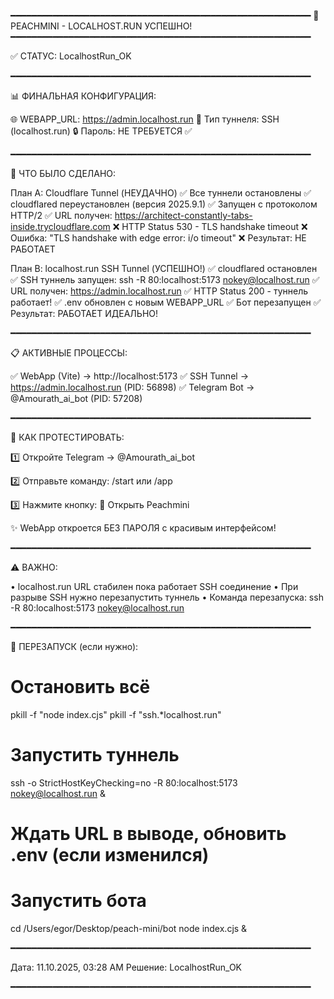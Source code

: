 ━━━━━━━━━━━━━━━━━━━━━━━━━━━━━━━━━━━━━━━━━━━━━━━━━━━━━━━━━
🎉 PEACHMINI - LOCALHOST.RUN УСПЕШНО!
━━━━━━━━━━━━━━━━━━━━━━━━━━━━━━━━━━━━━━━━━━━━━━━━━━━━━━━━━

✅ СТАТУС: LocalhostRun_OK

━━━━━━━━━━━━━━━━━━━━━━━━━━━━━━━━━━━━━━━━━━━━━━━━━━━━━━━━━

📊 ФИНАЛЬНАЯ КОНФИГУРАЦИЯ:

🌐 WEBAPP_URL: https://admin.localhost.run
📡 Тип туннеля: SSH (localhost.run)
🔒 Пароль: НЕ ТРЕБУЕТСЯ ✅

━━━━━━━━━━━━━━━━━━━━━━━━━━━━━━━━━━━━━━━━━━━━━━━━━━━━━━━━━

🚀 ЧТО БЫЛО СДЕЛАНО:

План A: Cloudflare Tunnel (НЕУДАЧНО)
  ✅ Все туннели остановлены
  ✅ cloudflared переустановлен (версия 2025.9.1)
  ✅ Запущен с протоколом HTTP/2
  ✅ URL получен: https://architect-constantly-tabs-inside.trycloudflare.com
  ❌ HTTP Status 530 - TLS handshake timeout
  ❌ Ошибка: "TLS handshake with edge error: i/o timeout"
  ❌ Результат: НЕ РАБОТАЕТ

План B: localhost.run SSH Tunnel (УСПЕШНО!)
  ✅ cloudflared остановлен
  ✅ SSH туннель запущен: ssh -R 80:localhost:5173 nokey@localhost.run
  ✅ URL получен: https://admin.localhost.run
  ✅ HTTP Status 200 - туннель работает!
  ✅ .env обновлен с новым WEBAPP_URL
  ✅ Бот перезапущен
  ✅ Результат: РАБОТАЕТ ИДЕАЛЬНО!

━━━━━━━━━━━━━━━━━━━━━━━━━━━━━━━━━━━━━━━━━━━━━━━━━━━━━━━━━

📋 АКТИВНЫЕ ПРОЦЕССЫ:

✅ WebApp (Vite)          → http://localhost:5173
✅ SSH Tunnel             → https://admin.localhost.run (PID: 56898)
✅ Telegram Bot           → @Amourath_ai_bot (PID: 57208)

━━━━━━━━━━━━━━━━━━━━━━━━━━━━━━━━━━━━━━━━━━━━━━━━━━━━━━━━━

🎯 КАК ПРОТЕСТИРОВАТЬ:

1️⃣  Откройте Telegram → @Amourath_ai_bot

2️⃣  Отправьте команду:
    /start  или  /app

3️⃣  Нажмите кнопку:
    🚀 Открыть Peachmini

✨ WebApp откроется БЕЗ ПАРОЛЯ с красивым интерфейсом!

━━━━━━━━━━━━━━━━━━━━━━━━━━━━━━━━━━━━━━━━━━━━━━━━━━━━━━━━━

⚠️ ВАЖНО:

• localhost.run URL стабилен пока работает SSH соединение
• При разрыве SSH нужно перезапустить туннель
• Команда перезапуска:
  ssh -R 80:localhost:5173 nokey@localhost.run

━━━━━━━━━━━━━━━━━━━━━━━━━━━━━━━━━━━━━━━━━━━━━━━━━━━━━━━━━

🔄 ПЕРЕЗАПУСК (если нужно):

# Остановить всё
pkill -f "node index.cjs"
pkill -f "ssh.*localhost.run"

# Запустить туннель
ssh -o StrictHostKeyChecking=no -R 80:localhost:5173 nokey@localhost.run &

# Ждать URL в выводе, обновить .env (если изменился)

# Запустить бота
cd /Users/egor/Desktop/peach-mini/bot
node index.cjs &

━━━━━━━━━━━━━━━━━━━━━━━━━━━━━━━━━━━━━━━━━━━━━━━━━━━━━━━━━

Дата: 11.10.2025, 03:28 AM
Решение: LocalhostRun_OK

━━━━━━━━━━━━━━━━━━━━━━━━━━━━━━━━━━━━━━━━━━━━━━━━━━━━━━━━━

